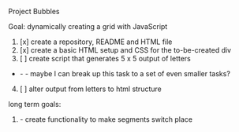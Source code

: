 Project Bubbles

Goal: dynamically creating a grid with JavaScript

1. [x] create a repository, README and HTML file
2. [x] create a basic HTML setup and CSS for the to\-be\-created div
3. [ ] create script that generates 5 x 5 output of letters
- \- \- maybe I can break up this task to a set of even smaller tasks?
4. [ ] alter output from letters to html structure

long term goals:

1. \- create functionality to make segments switch place 
